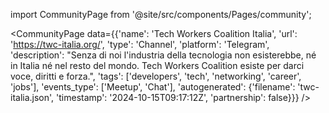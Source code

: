 
import CommunityPage from '@site/src/components/Pages/community';

<CommunityPage
    data={{'name': 'Tech Workers Coalition Italia', 'url': 'https://twc-italia.org/', 'type': 'Channel', 'platform': 'Telegram', 'description': "Senza di noi l'industria della tecnologia non esisterebbe, né in Italia né nel resto del mondo. Tech Workers Coalition esiste per darci voce, diritti e forza.", 'tags': ['developers', 'tech', 'networking', 'career', 'jobs'], 'events_type': ['Meetup', 'Chat'], 'autogenerated': {'filename': 'twc-italia.json', 'timestamp': '2024-10-15T09:17:12Z', 'partnership': false}}}
/>
